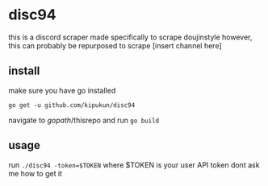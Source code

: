 # disc94
this is a discord scraper made specifically to scrape doujinstyle
however, this can probably be repurposed to scrape [insert channel here]

## install

make sure you have go installed

``go get -u github.com/kipukun/disc94``

navigate to $gopath/$thisrepo and run ``go build``

## usage
run ``./disc94 -token=$TOKEN`` where $TOKEN is your user API token
dont ask me how to get it 
